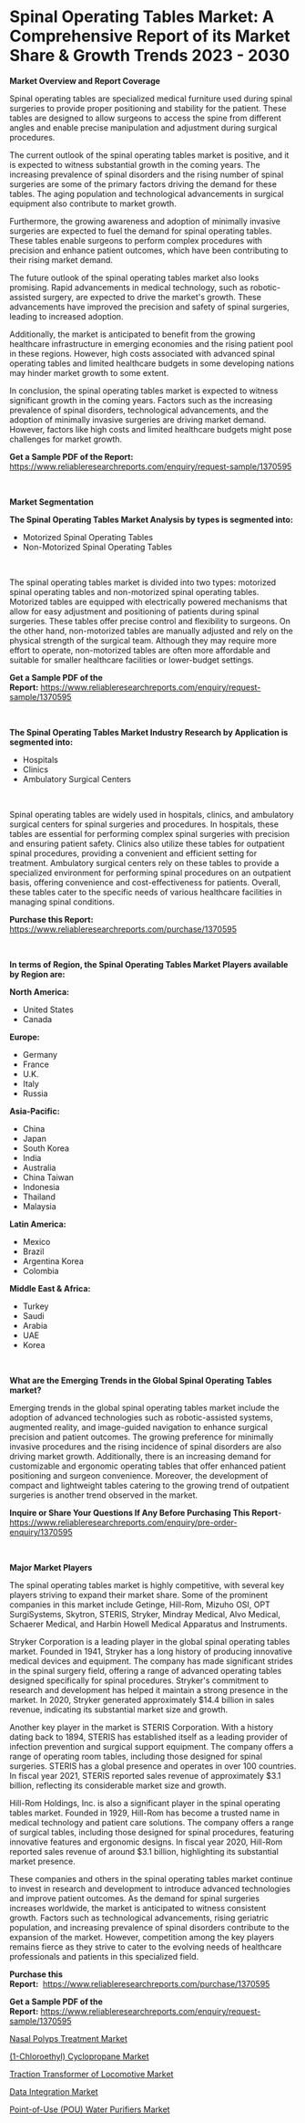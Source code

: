 <p><h1>Spinal Operating Tables Market: A Comprehensive Report of its Market Share & Growth Trends 2023 - 2030</h1></p><p><strong>Market Overview and Report Coverage</strong></p>
<p><p>Spinal operating tables are specialized medical furniture used during spinal surgeries to provide proper positioning and stability for the patient. These tables are designed to allow surgeons to access the spine from different angles and enable precise manipulation and adjustment during surgical procedures.</p><p>The current outlook of the spinal operating tables market is positive, and it is expected to witness substantial growth in the coming years. The increasing prevalence of spinal disorders and the rising number of spinal surgeries are some of the primary factors driving the demand for these tables. The aging population and technological advancements in surgical equipment also contribute to market growth.</p><p>Furthermore, the growing awareness and adoption of minimally invasive surgeries are expected to fuel the demand for spinal operating tables. These tables enable surgeons to perform complex procedures with precision and enhance patient outcomes, which have been contributing to their rising market demand.</p><p>The future outlook of the spinal operating tables market also looks promising. Rapid advancements in medical technology, such as robotic-assisted surgery, are expected to drive the market's growth. These advancements have improved the precision and safety of spinal surgeries, leading to increased adoption.</p><p>Additionally, the market is anticipated to benefit from the growing healthcare infrastructure in emerging economies and the rising patient pool in these regions. However, high costs associated with advanced spinal operating tables and limited healthcare budgets in some developing nations may hinder market growth to some extent.</p><p>In conclusion, the spinal operating tables market is expected to witness significant growth in the coming years. Factors such as the increasing prevalence of spinal disorders, technological advancements, and the adoption of minimally invasive surgeries are driving market demand. However, factors like high costs and limited healthcare budgets might pose challenges for market growth.</p></p>
<p><strong>Get a Sample PDF of the Report:</strong> <a href="https://www.reliableresearchreports.com/enquiry/request-sample/1370595">https://www.reliableresearchreports.com/enquiry/request-sample/1370595</a></p>
<p>&nbsp;</p>
<p><strong>Market Segmentation</strong></p>
<p><strong>The Spinal Operating Tables Market Analysis by types is segmented into:</strong></p>
<p><ul><li>Motorized Spinal Operating Tables</li><li>Non-Motorized Spinal Operating Tables</li></ul></p>
<p>&nbsp;</p>
<p><p>The spinal operating tables market is divided into two types: motorized spinal operating tables and non-motorized spinal operating tables. Motorized tables are equipped with electrically powered mechanisms that allow for easy adjustment and positioning of patients during spinal surgeries. These tables offer precise control and flexibility to surgeons. On the other hand, non-motorized tables are manually adjusted and rely on the physical strength of the surgical team. Although they may require more effort to operate, non-motorized tables are often more affordable and suitable for smaller healthcare facilities or lower-budget settings.</p></p>
<p><strong>Get a Sample PDF of the Report:</strong>&nbsp;<a href="https://www.reliableresearchreports.com/enquiry/request-sample/1370595">https://www.reliableresearchreports.com/enquiry/request-sample/1370595</a></p>
<p>&nbsp;</p>
<p><strong>The Spinal Operating Tables Market Industry Research by Application is segmented into:</strong></p>
<p><ul><li>Hospitals</li><li>Clinics</li><li>Ambulatory Surgical Centers</li></ul></p>
<p>&nbsp;</p>
<p><p>Spinal operating tables are widely used in hospitals, clinics, and ambulatory surgical centers for spinal surgeries and procedures. In hospitals, these tables are essential for performing complex spinal surgeries with precision and ensuring patient safety. Clinics also utilize these tables for outpatient spinal procedures, providing a convenient and efficient setting for treatment. Ambulatory surgical centers rely on these tables to provide a specialized environment for performing spinal procedures on an outpatient basis, offering convenience and cost-effectiveness for patients. Overall, these tables cater to the specific needs of various healthcare facilities in managing spinal conditions.</p></p>
<p><strong>Purchase this Report:</strong>&nbsp; <a href="https://www.reliableresearchreports.com/purchase/1370595">https://www.reliableresearchreports.com/purchase/1370595</a></p>
<p>&nbsp;</p>
<p><strong>In terms of Region, the Spinal Operating Tables Market Players available by Region are:</strong></p>
<p>
    <p> <strong> North America: </strong>
        <ul>
            <li>United States</li>
            <li>Canada</li>
        </ul>
        </p> 
    <p> <strong> Europe: </strong>
        <ul>
            <li>Germany</li>
            <li>France</li>
            <li>U.K.</li>
            <li>Italy</li>
            <li>Russia</li>
        </ul>
        </p> 
    <p> <strong> Asia-Pacific: </strong>
        <ul>
            <li>China</li>
            <li>Japan</li>
            <li>South Korea</li>
            <li>India</li>
            <li>Australia</li>
            <li>China Taiwan</li>
            <li>Indonesia</li>
            <li>Thailand</li>
            <li>Malaysia</li>
        </ul>
        </p> 
    <p> <strong> Latin America: </strong>
        <ul>
            <li>Mexico</li>
            <li>Brazil</li>
            <li>Argentina Korea</li>
            <li>Colombia</li>
        </ul>
        </p> 
    <p> <strong> Middle East & Africa: </strong>
        <ul>
            <li>Turkey</li>
            <li>Saudi</li>
            <li>Arabia</li>
            <li>UAE</li>
            <li>Korea</li>
        </ul>
    </p>
    </p>
<p>&nbsp;</p>
<p><strong>What are the Emerging Trends in the Global Spinal Operating Tables market?</strong></p>
<p><p>Emerging trends in the global spinal operating tables market include the adoption of advanced technologies such as robotic-assisted systems, augmented reality, and image-guided navigation to enhance surgical precision and patient outcomes. The growing preference for minimally invasive procedures and the rising incidence of spinal disorders are also driving market growth. Additionally, there is an increasing demand for customizable and ergonomic operating tables that offer enhanced patient positioning and surgeon convenience. Moreover, the development of compact and lightweight tables catering to the growing trend of outpatient surgeries is another trend observed in the market.</p></p>
<p><strong>Inquire or Share Your Questions If Any Before Purchasing This Report</strong>- <a href="https://www.reliableresearchreports.com/enquiry/pre-order-enquiry/1370595">https://www.reliableresearchreports.com/enquiry/pre-order-enquiry/1370595</a></p>
<p>&nbsp;</p>
<p><strong>Major Market Players</strong></p>
<p><p>The spinal operating tables market is highly competitive, with several key players striving to expand their market share. Some of the prominent companies in this market include Getinge, Hill-Rom, Mizuho OSI, OPT SurgiSystems, Skytron, STERIS, Stryker, Mindray Medical, Alvo Medical, Schaerer Medical, and Harbin Howell Medical Apparatus and Instruments.</p><p>Stryker Corporation is a leading player in the global spinal operating tables market. Founded in 1941, Stryker has a long history of producing innovative medical devices and equipment. The company has made significant strides in the spinal surgery field, offering a range of advanced operating tables designed specifically for spinal procedures. Stryker's commitment to research and development has helped it maintain a strong presence in the market. In 2020, Stryker generated approximately $14.4 billion in sales revenue, indicating its substantial market size and growth.</p><p>Another key player in the market is STERIS Corporation. With a history dating back to 1894, STERIS has established itself as a leading provider of infection prevention and surgical support equipment. The company offers a range of operating room tables, including those designed for spinal surgeries. STERIS has a global presence and operates in over 100 countries. In fiscal year 2021, STERIS reported sales revenue of approximately $3.1 billion, reflecting its considerable market size and growth.</p><p>Hill-Rom Holdings, Inc. is also a significant player in the spinal operating tables market. Founded in 1929, Hill-Rom has become a trusted name in medical technology and patient care solutions. The company offers a range of surgical tables, including those designed for spinal procedures, featuring innovative features and ergonomic designs. In fiscal year 2020, Hill-Rom reported sales revenue of around $3.1 billion, highlighting its substantial market presence.</p><p>These companies and others in the spinal operating tables market continue to invest in research and development to introduce advanced technologies and improve patient outcomes. As the demand for spinal surgeries increases worldwide, the market is anticipated to witness consistent growth. Factors such as technological advancements, rising geriatric population, and increasing prevalence of spinal disorders contribute to the expansion of the market. However, competition among the key players remains fierce as they strive to cater to the evolving needs of healthcare professionals and patients in this specialized field.</p></p>
<p><strong>Purchase this Report:</strong>&nbsp;&nbsp;<a href="https://www.reliableresearchreports.com/purchase/1370595">https://www.reliableresearchreports.com/purchase/1370595</a></p>
<p></p>
<p><strong>Get a Sample PDF of the Report:</strong>&nbsp;<a href="https://www.reliableresearchreports.com/enquiry/request-sample/1370595">https://www.reliableresearchreports.com/enquiry/request-sample/1370595</a></p>
<p><p><a href="https://medium.com/@dylangilbert65/nasal-polyps-treatment-market-size-cagr-trends-2024-2030-36760db02b18">Nasal Polyps Treatment Market</a></p><p><a href="https://www.linkedin.com/pulse/1-chloroethyl-cyclopropane-market-size-2023-2030-global-fqcge/">(1-Chloroethyl) Cyclopropane Market</a></p><p><a href="https://github.com/YashRP12/Market-Research-Report-List-1/blob/main/traction-transformer-of-locomotive-market.md">Traction Transformer of Locomotive Market</a></p><p><a href="https://medium.com/@nicholasstewart02/data-integration-market-size-cagr-trends-2024-2030-244e3988f555">Data Integration Market</a></p><p><a href="https://github.com/Chiragrp24/Market-Research-Report-List-1/blob/main/point-of-use-pou-water-purifiers-market.md">Point-of-Use (POU) Water Purifiers Market</a></p></p>